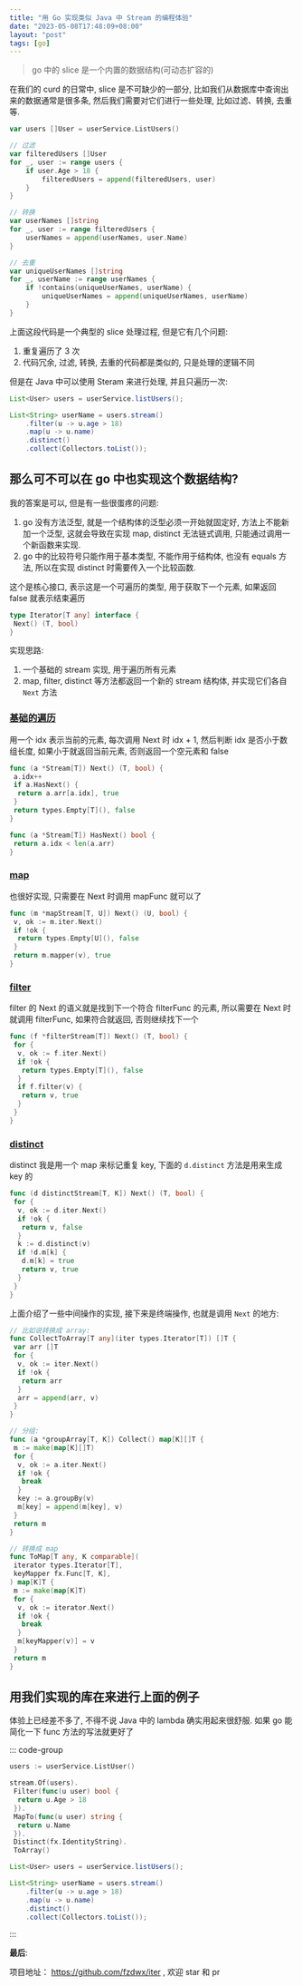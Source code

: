 ```yaml
---
title: "用 Go 实现类似 Java 中 Stream 的编程体验"
date: "2023-05-08T17:48:09+08:00"
layout: "post"
tags: [go]
---
```


> go 中的 slice 是一个内置的数据结构(可动态扩容的)

在我们的 curd 的日常中, slice 是不可缺少的一部分, 比如我们从数据库中查询出来的数据通常是很多条, 然后我们需要对它们进行一些处理, 比如过滤、转换, 去重等.

```go
var users []User = userService.ListUsers()

// 过滤
var filteredUsers []User
for _, user := range users {
    if user.Age > 18 {
        filteredUsers = append(filteredUsers, user)
    }
}

// 转换
var userNames []string
for _, user := range filteredUsers {
    userNames = append(userNames, user.Name)
}

// 去重
var uniqueUserNames []string
for _, userName := range userNames {
    if !contains(uniqueUserNames, userName) {
        uniqueUserNames = append(uniqueUserNames, userName)
    }
}
```

上面这段代码是一个典型的 slice 处理过程, 但是它有几个问题:

1. 重复遍历了 3 次
2. 代码冗余, 过滤, 转换, 去重的代码都是类似的, 只是处理的逻辑不同

但是在 Java 中可以使用 Steram 来进行处理, 并且只遍历一次:

```java
List<User> users = userService.listUsers();

List<String> userName = users.stream()
    .filter(u -> u.age > 18)
    .map(u -> u.name)
    .distinct()
    .collect(Collectors.toList());
```

## 那么可不可以在 go 中也实现这个数据结构?

我的答案是可以, 但是有一些很蛋疼的问题:

1. go 没有方法泛型, 就是一个结构体的泛型必须一开始就固定好, 方法上不能新加一个泛型,
这就会导致在实现 map, distinct 无法链式调用, 只能通过调用一个新函数来实现.
2. go 中的比较符号只能作用于基本类型, 不能作用于结构体, 也没有 equals 方法, 所以在实现 distinct 时需要传入一个比较函数.

这个是核心接口, 表示这是一个可遍历的类型, 用于获取下一个元素, 如果返回 false 就表示结束遍历

```go
type Iterator[T any] interface {
 Next() (T, bool)
}
```

实现思路:

1. 一个基础的 stream 实现, 用于遍历所有元素
2. map, filter, distinct 等方法都返回一个新的 stream 结构体, 并实现它们各自 `Next` 方法

### [基础的遍历](https://github.com/fzdwx/iter/blob/main/stream/stream.go)

用一个 idx 表示当前的元素, 每次调用 Next 时 idx + 1, 然后判断 idx 是否小于数组长度, 如果小于就返回当前元素, 否则返回一个空元素和 false

```go
func (a *Stream[T]) Next() (T, bool) {
 a.idx++
 if a.HasNext() {
  return a.arr[a.idx], true
 }
 return types.Empty[T](), false
}

func (a *Stream[T]) HasNext() bool {
 return a.idx < len(a.arr)
}
```

### [map](https://github.com/fzdwx/iter/blob/main/stream/ops_map.go)

也很好实现, 只需要在 Next 时调用 mapFunc 就可以了

```go
func (m *mapStream[T, U]) Next() (U, bool) {
 v, ok := m.iter.Next()
 if !ok {
  return types.Empty[U](), false
 }
 return m.mapper(v), true
}
```

### [filter](https://github.com/fzdwx/iter/blob/main/stream/ops_filter.go)

filter 的 Next 的语义就是找到下一个符合 filterFunc 的元素, 所以需要在 Next 时就调用 filterFunc, 如果符合就返回, 否则继续找下一个

```go
func (f *filterStream[T]) Next() (T, bool) {
 for {
  v, ok := f.iter.Next()
  if !ok {
   return types.Empty[T](), false
  }
  if f.filter(v) {
   return v, true
  }
 }
}
```

### [distinct](https://github.com/fzdwx/iter/blob/main/stream/ops_distinct.go)

distinct 我是用一个 map 来标记重复 key, 下面的 `d.distinct` 方法是用来生成 key 的

```go
func (d distinctStream[T, K]) Next() (T, bool) {
 for {
  v, ok := d.iter.Next()
  if !ok {
   return v, false
  }
  k := d.distinct(v)
  if !d.m[k] {
   d.m[k] = true
   return v, true
  }
 }
}
```

上面介绍了一些中间操作的实现, 接下来是终端操作, 也就是调用 `Next` 的地方:

```go
// 比如说转换成 array:
func CollectToArray[T any](iter types.Iterator[T]) []T {
 var arr []T
 for {
  v, ok := iter.Next()
  if !ok {
   return arr
  }
  arr = append(arr, v)
 }
}

// 分组:
func (a *groupArray[T, K]) Collect() map[K][]T {
 m := make(map[K][]T)
 for {
  v, ok := a.iter.Next()
  if !ok {
   break
  }
  key := a.groupBy(v)
  m[key] = append(m[key], v)
 }
 return m
}

// 转换成 map
func ToMap[T any, K comparable](
 iterator types.Iterator[T],
 keyMapper fx.Func[T, K],
) map[K]T {
 m := make(map[K]T)
 for {
  v, ok := iterator.Next()
  if !ok {
   break
  }
  m[keyMapper(v)] = v
 }
 return m
}
```

## 用我们实现的库在来进行上面的例子

体验上已经差不多了, 不得不说 Java 中的 lambda 确实用起来很舒服. 如果 go 能简化一下 func 方法的写法就更好了

::: code-group

```go
users := userService.ListUser()

stream.Of(users).
 Filter(func(u user) bool {
  return u.Age > 18
 }).
 MapTo(func(u user) string {
  return u.Name
 }).
 Distinct(fx.IdentityString).
 ToArray()
```

```java
List<User> users = userService.listUsers();

List<String> userName = users.stream()
    .filter(u -> u.age > 18)
    .map(u -> u.name)
    .distinct()
    .collect(Collectors.toList());
```

:::

**最后**:

项目地址： <https://github.com/fzdwx/iter> , 欢迎 star 和 pr

